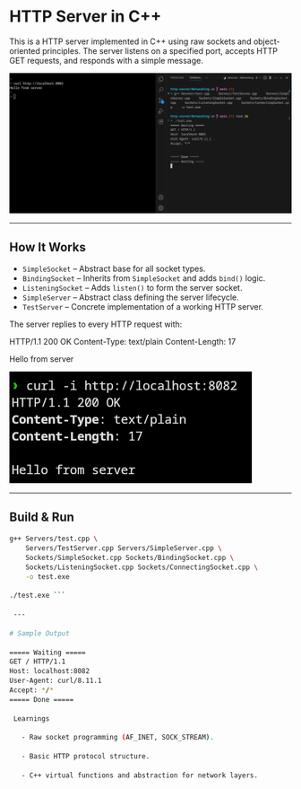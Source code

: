 # HTTP Server in C++

This is a HTTP server implemented in C++ using raw sockets and object-oriented principles. The server listens on a specified port, accepts HTTP GET requests, and responds with a simple message.

![Server Running Screenshot](screenshot.png)

---


##  How It Works

- `SimpleSocket` – Abstract base for all socket types.
- `BindingSocket` – Inherits from `SimpleSocket` and adds `bind()` logic.
- `ListeningSocket` – Adds `listen()` to form the server socket.
- `SimpleServer` – Abstract class defining the server lifecycle.
- `TestServer` – Concrete implementation of a working HTTP server.

The server replies to every HTTP request with:

HTTP/1.1 200 OK
Content-Type: text/plain
Content-Length: 17

Hello from server

![alt text](image-1.png)


---

##  Build & Run

```bash
g++ Servers/test.cpp \
    Servers/TestServer.cpp Servers/SimpleServer.cpp \
    Sockets/SimpleSocket.cpp Sockets/BindingSocket.cpp \
    Sockets/ListeningSocket.cpp Sockets/ConnectingSocket.cpp \
    -o test.exe

./test.exe ```

 ---

# Sample Output

===== Waiting =====
GET / HTTP/1.1
Host: localhost:8082
User-Agent: curl/8.11.1
Accept: */*
===== Done =====

 Learnings

   - Raw socket programming (AF_INET, SOCK_STREAM).

   - Basic HTTP protocol structure.

   - C++ virtual functions and abstraction for network layers.






